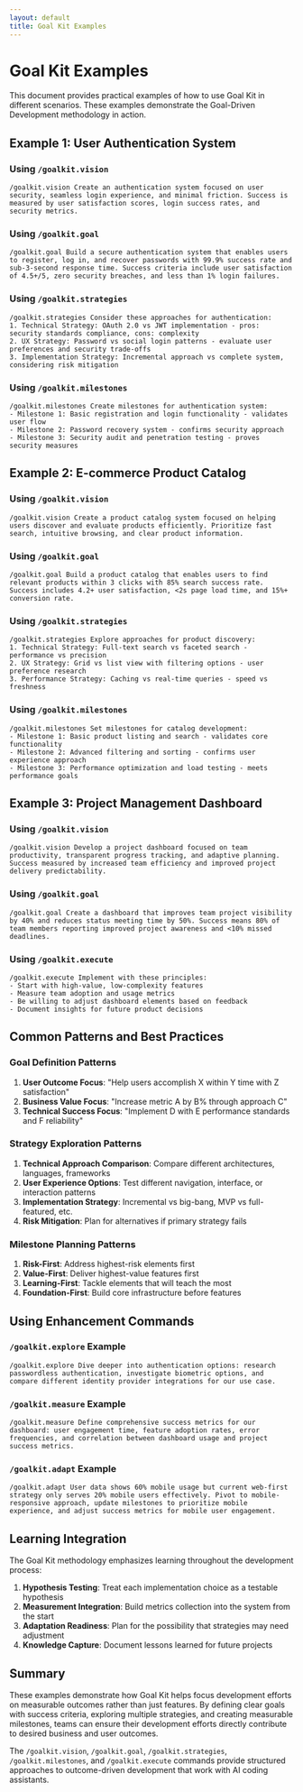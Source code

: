 ```yaml
---
layout: default
title: Goal Kit Examples
---
```


# Goal Kit Examples

This document provides practical examples of how to use Goal Kit in different scenarios. These examples demonstrate the Goal-Driven Development methodology in action.

## Example 1: User Authentication System

### Using `/goalkit.vision`
```
/goalkit.vision Create an authentication system focused on user security, seamless login experience, and minimal friction. Success is measured by user satisfaction scores, login success rates, and security metrics.
```

### Using `/goalkit.goal`
```
/goalkit.goal Build a secure authentication system that enables users to register, log in, and recover passwords with 99.9% success rate and sub-3-second response time. Success criteria include user satisfaction of 4.5+/5, zero security breaches, and less than 1% login failures.
```

### Using `/goalkit.strategies`
```
/goalkit.strategies Consider these approaches for authentication:
1. Technical Strategy: OAuth 2.0 vs JWT implementation - pros: security standards compliance, cons: complexity
2. UX Strategy: Password vs social login patterns - evaluate user preferences and security trade-offs
3. Implementation Strategy: Incremental approach vs complete system, considering risk mitigation
```

### Using `/goalkit.milestones`
```
/goalkit.milestones Create milestones for authentication system:
- Milestone 1: Basic registration and login functionality - validates user flow
- Milestone 2: Password recovery system - confirms security approach
- Milestone 3: Security audit and penetration testing - proves security measures
```

## Example 2: E-commerce Product Catalog

### Using `/goalkit.vision`
```
/goalkit.vision Create a product catalog system focused on helping users discover and evaluate products efficiently. Prioritize fast search, intuitive browsing, and clear product information.
```

### Using `/goalkit.goal`
```
/goalkit.goal Build a product catalog that enables users to find relevant products within 3 clicks with 85% search success rate. Success includes 4.2+ user satisfaction, <2s page load time, and 15%+ conversion rate.
```

### Using `/goalkit.strategies`
```
/goalkit.strategies Explore approaches for product discovery:
1. Technical Strategy: Full-text search vs faceted search - performance vs precision
2. UX Strategy: Grid vs list view with filtering options - user preference research
3. Performance Strategy: Caching vs real-time queries - speed vs freshness
```

### Using `/goalkit.milestones`
```
/goalkit.milestones Set milestones for catalog development:
- Milestone 1: Basic product listing and search - validates core functionality  
- Milestone 2: Advanced filtering and sorting - confirms user experience approach
- Milestone 3: Performance optimization and load testing - meets performance goals
```

## Example 3: Project Management Dashboard

### Using `/goalkit.vision`
```
/goalkit.vision Develop a project dashboard focused on team productivity, transparent progress tracking, and adaptive planning. Success measured by increased team efficiency and improved project delivery predictability.
```

### Using `/goalkit.goal`
```
/goalkit.goal Create a dashboard that improves team project visibility by 40% and reduces status meeting time by 50%. Success means 80% of team members reporting improved project awareness and <10% missed deadlines.
```

### Using `/goalkit.execute`
```
/goalkit.execute Implement with these principles:
- Start with high-value, low-complexity features
- Measure team adoption and usage metrics
- Be willing to adjust dashboard elements based on feedback
- Document insights for future product decisions
```

## Common Patterns and Best Practices

### Goal Definition Patterns
1. **User Outcome Focus**: "Help users accomplish X within Y time with Z satisfaction"
2. **Business Value Focus**: "Increase metric A by B% through approach C"
3. **Technical Success Focus**: "Implement D with E performance standards and F reliability"

### Strategy Exploration Patterns
1. **Technical Approach Comparison**: Compare different architectures, languages, frameworks
2. **User Experience Options**: Test different navigation, interface, or interaction patterns
3. **Implementation Strategy**: Incremental vs big-bang, MVP vs full-featured, etc.
4. **Risk Mitigation**: Plan for alternatives if primary strategy fails

### Milestone Planning Patterns
1. **Risk-First**: Address highest-risk elements first
2. **Value-First**: Deliver highest-value features first
3. **Learning-First**: Tackle elements that will teach the most
4. **Foundation-First**: Build core infrastructure before features

## Using Enhancement Commands

### `/goalkit.explore` Example
```
/goalkit.explore Dive deeper into authentication options: research passwordless authentication, investigate biometric options, and compare different identity provider integrations for our use case.
```

### `/goalkit.measure` Example
```
/goalkit.measure Define comprehensive success metrics for our dashboard: user engagement time, feature adoption rates, error frequencies, and correlation between dashboard usage and project success metrics.
```

### `/goalkit.adapt` Example
```
/goalkit.adapt User data shows 60% mobile usage but current web-first strategy only serves 20% mobile users effectively. Pivot to mobile-responsive approach, update milestones to prioritize mobile experience, and adjust success metrics for mobile user engagement.
```

## Learning Integration

The Goal Kit methodology emphasizes learning throughout the development process:

1. **Hypothesis Testing**: Treat each implementation choice as a testable hypothesis
2. **Measurement Integration**: Build metrics collection into the system from the start
3. **Adaptation Readiness**: Plan for the possibility that strategies may need adjustment
4. **Knowledge Capture**: Document lessons learned for future projects

## Summary

These examples demonstrate how Goal Kit helps focus development efforts on measurable outcomes rather than just features. By defining clear goals with success criteria, exploring multiple strategies, and creating measurable milestones, teams can ensure their development efforts directly contribute to desired business and user outcomes.

The `/goalkit.vision`, `/goalkit.goal`, `/goalkit.strategies`, `/goalkit.milestones`, and `/goalkit.execute` commands provide structured approaches to outcome-driven development that work with AI coding assistants.